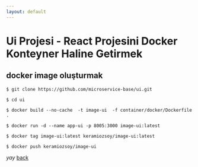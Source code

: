 ```yaml
---
layout: default
---
```

# Ui Projesi - React  Projesini Docker Konteyner Haline Getirmek


## docker image oluşturmak


```
$ git clone https://github.com/microservice-base/ui.git

$ cd ui 

$ docker build --no-cache  -t image-ui  -f container/docker/Dockerfile .

$ docker run -d --name app-ui -p 8005:3000 image-ui:latest

$ docker tag image-ui:latest keramiozsoy/image-ui:latest

$ docker push keramiozsoy/image-ui

```

_yay_
[back](https://microservice-base.github.io/)
